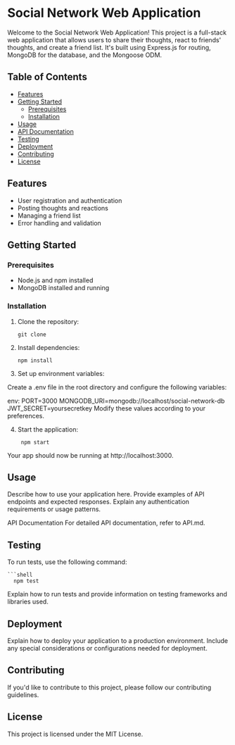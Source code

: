 # Social Network Web Application

Welcome to the Social Network Web Application! This project is a full-stack web application that allows users to share their thoughts, react to friends' thoughts, and create a friend list. It's built using Express.js for routing, MongoDB for the database, and the Mongoose ODM.

## Table of Contents

- [Features](#features)
- [Getting Started](#getting-started)
  - [Prerequisites](#prerequisites)
  - [Installation](#installation)
- [Usage](#usage)
- [API Documentation](#api-documentation)
- [Testing](#testing)
- [Deployment](#deployment)
- [Contributing](#contributing)
- [License](#license)

## Features

- User registration and authentication
- Posting thoughts and reactions
- Managing a friend list
- Error handling and validation


## Getting Started

### Prerequisites

- Node.js and npm installed
- MongoDB installed and running

### Installation

1. Clone the repository:

   ```shell
   git clone

2. Install dependencies:

    ```shell
    npm install
    
  3. Set up environment variables:

Create a .env file in the root directory and configure the following variables:

env:
PORT=3000
MONGODB_URI=mongodb://localhost/social-network-db
JWT_SECRET=yoursecretkey
Modify these values according to your preferences.

4. Start the application:

   ```shell
    npm start

Your app should now be running at http://localhost:3000.

## Usage
Describe how to use your application here. Provide examples of API endpoints and expected responses. Explain any authentication requirements or usage patterns.

API Documentation
For detailed API documentation, refer to API.md.

## Testing
To run tests, use the following command:

    ```shell
      npm test
      
Explain how to run tests and provide information on testing frameworks and libraries used.

## Deployment
Explain how to deploy your application to a production environment. Include any special considerations or configurations needed for deployment.

## Contributing
If you'd like to contribute to this project, please follow our contributing guidelines.

## License
This project is licensed under the MIT License.
